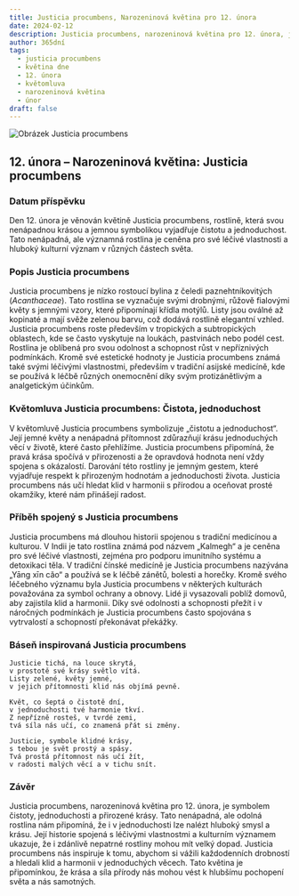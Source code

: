 ```yaml
---
title: Justicia procumbens, Narozeninová květina pro 12. února
date: 2024-02-12
description: Justicia procumbens, narozeninová květina pro 12. února, je symbolem Čistota, jednoduchost. Objevte její jedinečný význam, fascinující příběhy a poezii, která oslavuje její krásu.
author: 365dní
tags:
  - justicia procumbens
  - květina dne
  - 12. února
  - květomluva
  - narozeninová květina
  - únor
draft: false
---
```


![Obrázek Justicia procumbens](https://cdn.pixabay.com/photo/2013/03/07/15/36/asperugo-procumbens-91224_1280.jpg#center)


## 12. února – Narozeninová květina: Justicia procumbens

### Datum příspěvku

Den 12. února je věnován květině Justicia procumbens, rostlině, která svou nenápadnou krásou a jemnou symbolikou vyjadřuje čistotu a jednoduchost. Tato nenápadná, ale významná rostlina je ceněna pro své léčivé vlastnosti a hluboký kulturní význam v různých částech světa.

### Popis Justicia procumbens

Justicia procumbens je nízko rostoucí bylina z čeledi paznehtníkovitých (_Acanthaceae_). Tato rostlina se vyznačuje svými drobnými, růžově fialovými květy s jemnými vzory, které připomínají křídla motýlů. Listy jsou oválné až kopinaté a mají svěže zelenou barvu, což dodává rostlině elegantní vzhled. Justicia procumbens roste především v tropických a subtropických oblastech, kde se často vyskytuje na loukách, pastvinách nebo podél cest. Rostlina je oblíbená pro svou odolnost a schopnost růst v nepříznivých podmínkách. Kromě své estetické hodnoty je Justicia procumbens známá také svými léčivými vlastnostmi, především v tradiční asijské medicíně, kde se používá k léčbě různých onemocnění díky svým protizánětlivým a analgetickým účinkům.

### Květomluva Justicia procumbens: Čistota, jednoduchost

V květomluvě Justicia procumbens symbolizuje „čistotu a jednoduchost“. Její jemné květy a nenápadná přítomnost zdůrazňují krásu jednoduchých věcí v životě, které často přehlížíme. Justicia procumbens připomíná, že pravá krása spočívá v přirozenosti a že opravdová hodnota není vždy spojena s okázalostí. Darování této rostliny je jemným gestem, které vyjadřuje respekt k přirozeným hodnotám a jednoduchosti života. Justicia procumbens nás učí hledat klid v harmonii s přírodou a oceňovat prosté okamžiky, které nám přinášejí radost.

### Příběh spojený s Justicia procumbens

Justicia procumbens má dlouhou historii spojenou s tradiční medicínou a kulturou. V Indii je tato rostlina známá pod názvem „Kalmegh“ a je ceněna pro své léčivé vlastnosti, zejména pro podporu imunitního systému a detoxikaci těla. V tradiční čínské medicíně je Justicia procumbens nazývána „Yāng xīn cǎo“ a používá se k léčbě zánětů, bolesti a horečky. Kromě svého léčebného významu byla Justicia procumbens v některých kulturách považována za symbol ochrany a obnovy. Lidé ji vysazovali poblíž domovů, aby zajistila klid a harmonii. Díky své odolnosti a schopnosti přežít i v náročných podmínkách je Justicia procumbens často spojována s vytrvalostí a schopností překonávat překážky.

### Báseň inspirovaná Justicia procumbens

```
Justicie tichá, na louce skrytá,  
v prostotě své krásy světlo vítá.  
Listy zelené, květy jemné,  
v jejich přítomnosti klid nás objímá pevně.

Květ, co šeptá o čistotě dní,  
v jednoduchosti tvé harmonie tkví.  
Z nepřízně rosteš, v tvrdé zemi,  
tvá síla nás učí, co znamená přát si změny.

Justicie, symbole klidné krásy,  
s tebou je svět prostý a spásy.  
Tvá prostá přítomnost nás učí žít,  
v radosti malých věcí a v tichu snít.
```

### Závěr

Justicia procumbens, narozeninová květina pro 12. února, je symbolem čistoty, jednoduchosti a přirozené krásy. Tato nenápadná, ale odolná rostlina nám připomíná, že i v jednoduchosti lze nalézt hluboký smysl a krásu. Její historie spojená s léčivými vlastnostmi a kulturním významem ukazuje, že i zdánlivě nepatrné rostliny mohou mít velký dopad. Justicia procumbens nás inspiruje k tomu, abychom si vážili každodenních drobností a hledali klid a harmonii v jednoduchých věcech. Tato květina je připomínkou, že krása a síla přírody nás mohou vést k hlubšímu pochopení světa a nás samotných.